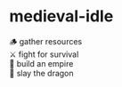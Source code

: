 # medieval-idle
🪵 gather resources  
⚔️ fight for survival  
🏰 build an empire  
🐉 slay the dragon  
